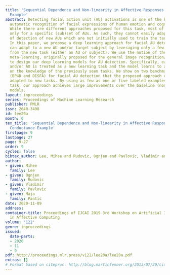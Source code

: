 ```yaml
---
title: 'Sequential Dependence and Non-linearity in Affective Responses: a Skin Conductance
  Example'
abstract: Detecting facial action unit (AU) activations is one of the key steps in
  automatic recognition of facial expressions of human emotion and cognitive states.
  While there are different approaches proposed for this task, most of these are trained
  only for a specific (sub)set of AUs. As such, they cannot easily adapt to the task
  of detection of new AUs which are not initially used to train the target models.
  In this paper, we propose a deep learning approach for facial AU detection that
  can adapt to a new AU and/or target subject by leveraging only a few labeled samples
  from the new task (either an AU or subject). We use the notion of the model-agnostic
  meta-learning, originally proposed for the general image recognition/detection tasks,
  to design our deep learning models for AU detection. Specifically, each subject
  and/or AU is treated as a new learning task and the model learns to adapt based
  on the knowledge of the previously seen tasks. We show on two benchmark datasets
  (BP4D and DISFA) for facial AU detection that the proposed approach can easily be
  adapted to new tasks. By using as few as one or five labeled examples from the target
  task, our approach achieves large improvements over the baseline (non-adapted) deep
  models.
layout: inproceedings
series: Proceedings of Machine Learning Research
publisher: PMLR
issn: 2640-3498
id: lee20a
month: 0
tex_title: 'Sequential Dependence and Non-linearity in Affective Responses: a Skin
  Conductance Example'
firstpage: 9
lastpage: 27
page: 9-27
order: 9
cycles: false
bibtex_author: Lee, Mihee and Rudovic, Ognjen and Pavlovic, Vladimir and Pantic, Maja
author:
- given: Mihee
  family: Lee
- given: Ognjen
  family: Rudovic
- given: Vladimir
  family: Pavlovic
- given: Maja
  family: Pantic
date: 2020-11-09
address: 
container-title: Proceedings of IJCAI 2019 3rd Workshop on Artificial Intelligence
  in Affective Computing
volume: '122'
genre: inproceedings
issued:
  date-parts:
  - 2020
  - 11
  - 9
pdf: http://proceedings.mlr.press/v122/lee20a/lee20a.pdf
extras: []
# Format based on citeproc: http://blog.martinfenner.org/2013/07/30/citeproc-yaml-for-bibliographies/
---
```

